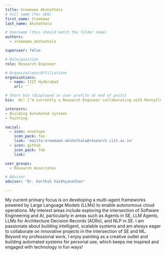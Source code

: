 ```yaml
---
title: Sreemaee Akshathala
# Full name (for SEO)
first_name: Sreemaee
last_name: Akshathala

# Username (this should match the folder name)
authors:
  - sreemaee_akshathala

superuser: false

# Role/position
role: Research Engineer

# Organizations/Affiliations
organizations:
  - name: IIIT Hyderabad
    url: ''

# Short bio (displayed in user profile at end of posts)
bio:  Hi! I’m currently a Research Engineer collaborating with MontyCloud on building LLM-powered multi-agent framework for autonomous cloud operations.

interests:
- Building Automated systems
- Painting

social:
  - icon: envelope
    icon_pack: fas
    link: 'mailto:sreemaee.akshathala@research.iiit.ac.in'
  - icon: github
    icon_pack: fab
    link:

user_groups:
  - Research Associates

# Advisor
advisor: "Dr. Karthik Vaidhyanathan"

---
```


My current primary focus is on developing a multi-agent frameworks powered by Large Language Models (LLMs) to enable autonomous cloud operations. My interest areas include exploring the intersection of Software Engineering and AI, particularly in areas such as  Agents in SE, LLM Agents, LLMs for Architecture Decision Records (ADRs), and NLP in SE.  I am passionate about building intelligent, scalable systems and am always eager to collaborate on innovative projects in the intersection of SE and ML. Beyond my professional work, I enjoy painting as a creative outlet and building automated systems for personal use, which keeps me inspired and engaged with technology in fun ways!
